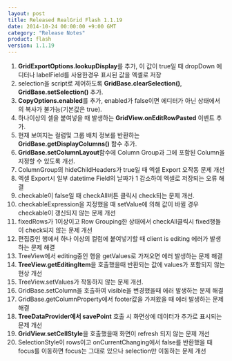 ```yaml
---
layout: post
title: Released RealGrid Flash 1.1.19
date: 2014-10-24 00:00:00 +9:00 GMT
category: "Release Notes"
product: flash
version: 1.1.19
---
```



1. **GridExportOptions.lookupDisplay**를 추가, 이 값이 true일 때 dropDown 에디터나 labelField를 사용한경우 표시된 값을 엑셀로 저장
2. selection을 script로 제어하도록 **GridBase.clearSelection()**, **GridBase.setSelection()** 추가.
3. **CopyOptions.enabled**를 추가, enabled가 false이면 에디터가 아닌 상태에서의 복사가 불가능(기본값은 true).
4. 하나이상의 셀을 붙여넣을 때 발생하는 **GridView.onEditRowPasted** 이벤트 추가.
5. 현재 보여지는 컬럼및 그룹 배치 정보를 반환하는 **GridBase.getDisplayColumns()** 함수 추가.
6. **GridBase.setColumnLayout**함수에 Column Group과 그에 포함된 Column을 지정할 수 있도록 개선.
7. ColumnGroup의 hideChildHeaders가 true일 때 엑셀 Export 오작동 문제 개선
8. 엑셀 Export시 일부 datetime Field의 날짜가 1 감소하여 엑셀로 저장되는 오류 해결
9. checkable이 false일 때 checkAll버튼 클릭시 check되는 문제 개선.
10. checkableExpression을 지정했을 때 setValue에 의해 값이 바뀔 경우 checkable이 갱신되지 않는 문제 개선
11. fixedRows가 1이상이고 Row Grouping한 상태에서 checkAll클릭시 fixed행들이 check되지 않는 문제 개선
12. 편집중인 행에서 하나 이상의 컬럼에 붙여넣기할 때 client is editing 에러가 발생하는 문제 해결
13. TreeView에서 editing중인 행을 getValues로 가져오면 에러 발생하는 문제 해결
14. **TreeView.getEditingItem**을 호출했을때 반환되는 값에 values가 포함되지 않는 현상 개선
15. TreeView.setValues가 작동하지 않는 문제 개선.
16. GridBase.setColumn을 호출하여 visible을 변경했을때 에러 발생하는 문제 해결
17. GridBase.getColumnProperty에서 footer값을 가져왔을 때 에러 발생하는 문제 해결
18. **TreeDataProvider에서 savePoint** 호출 시 화면상에 데이터가 추가로 표시되는 문제 개선
19. **GridView.setCellStyle**을 호출했을때 화면이 refresh 되지 않는 문제 개선
20. SelectionStyle이 rows이고 onCurrentChanging에서 false를 반환했을 때 focus를 이동하면 focus는 그대로 있으나 selection만 이동하는 문제 개선


